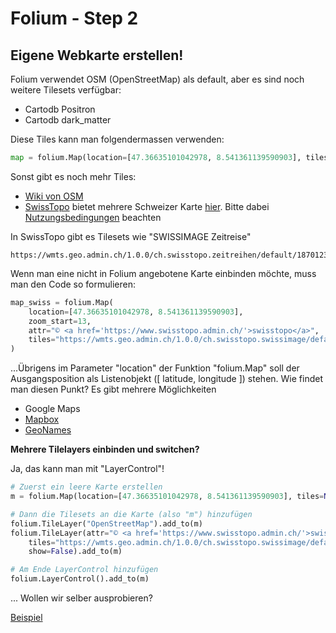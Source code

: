 # Folium - Step 2

## Eigene Webkarte erstellen!

Folium verwendet OSM (OpenStreetMap) als default, aber es sind noch weitere Tilesets verfügbar:

- Cartodb Positron
- Cartodb dark_matter

Diese Tiles kann man folgendermassen verwenden:

```python
map = folium.Map(location=[47.36635101042978, 8.541361139590903], tiles="Cartodb Positron", zoom_start=13)

```


Sonst gibt es noch mehr Tiles:

- [Wiki von OSM](https://wiki.openstreetmap.org/wiki/Raster_tile_providers)
- [SwissTopo](https://api3.geo.admin.ch/services/sdiservices.html#xyz) bietet mehrere Schweizer Karte [hier](https://wmts.geo.admin.ch/EPSG/3857/1.0.0/WMTSCapabilities.xml?lang=de). Bitte dabei [Nutzungsbedingungen](https://www.geo.admin.ch/de/allgemeine-nutzungsbedingungen-bgdi/) beachten

In SwissTopo gibt es Tilesets wie "SWISSIMAGE Zeitreise"
```
https://wmts.geo.admin.ch/1.0.0/ch.swisstopo.zeitreihen/default/18701231/3857/{z}/{x}/{y}.png
```

Wenn man eine nicht in Folium angebotene Karte einbinden möchte, muss man den Code so formulieren:

```python
map_swiss = folium.Map(
    location=[47.36635101042978, 8.541361139590903],
    zoom_start=13,
    attr="© <a href='https://www.swisstopo.admin.ch/'>swisstopo</a>",
    tiles="https://wmts.geo.admin.ch/1.0.0/ch.swisstopo.swissimage/default/current/3857/{z}/{x}/{y}.jpeg"
)
```


...Übrigens im Parameter "location" der Funktion "folium.Map" soll der Ausgangsposition als Listenobjekt ([ latitude, longitude ]) stehen.
Wie findet man diesen Punkt? Es gibt mehrere Möglichkeiten 

- Google Maps
- [Mapbox](https://www.mapbox.com/geocoding)
- [GeoNames](https://www.geonames.org/)


__Mehrere Tilelayers einbinden und switchen?__

Ja, das kann man mit "LayerControl"! 

```python
# Zuerst ein leere Karte erstellen
m = folium.Map(location=[47.36635101042978, 8.541361139590903], tiles=None)

# Dann die Tilesets an die Karte (also "m") hinzufügen
folium.TileLayer("OpenStreetMap").add_to(m)
folium.TileLayer(attr="© <a href='https://www.swisstopo.admin.ch/'>swisstopo</a>",
    tiles="https://wmts.geo.admin.ch/1.0.0/ch.swisstopo.swissimage/default/current/3857/{z}/{x}/{y}.jpeg",
    show=False).add_to(m)

# Am Ende LayerControl hinzufügen
folium.LayerControl().add_to(m)
```


... Wollen wir selber ausprobieren?

[Beispiel](https://colab.research.google.com/drive/1OeVzwgSepLQEhTnjBdMp-wB4FyJaOEY0?usp=sharing)